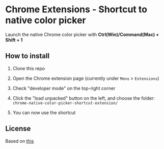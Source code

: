 # Chrome Extensions - Shortcut to native color picker 

Launch the native Chrome color picker with **Ctrl(Win)/Command(Mac) + Shift + 1**

## How to install

1. Clone this repo

2. Open the Chrome extension page (currently under `Menu` > `Extensions`)

3. Check "developer mode" on the top-right corner

4. Click the "load unpacked" button on the left, and choose the folder: `chrome-native-color-picker-shortcut-extension/`

5. You can now use the shortcut


## License

Based on [this](https://github.com/katsuhisa91/github1s-shortcut)

